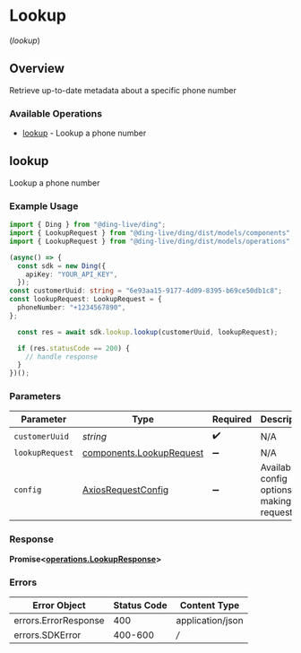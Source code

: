 # Lookup
(*lookup*)

## Overview

Retrieve up-to-date metadata about a specific phone number

### Available Operations

* [lookup](#lookup) - Lookup a phone number

## lookup

Lookup a phone number

### Example Usage

```typescript
import { Ding } from "@ding-live/ding";
import { LookupRequest } from "@ding-live/ding/dist/models/components";
import { LookupRequest } from "@ding-live/ding/dist/models/operations";

(async() => {
  const sdk = new Ding({
    apiKey: "YOUR_API_KEY",
  });
const customerUuid: string = "6e93aa15-9177-4d09-8395-b69ce50db1c8";
const lookupRequest: LookupRequest = {
  phoneNumber: "+1234567890",
};

  const res = await sdk.lookup.lookup(customerUuid, lookupRequest);

  if (res.statusCode == 200) {
    // handle response
  }
})();
```

### Parameters

| Parameter                                                            | Type                                                                 | Required                                                             | Description                                                          |
| -------------------------------------------------------------------- | -------------------------------------------------------------------- | -------------------------------------------------------------------- | -------------------------------------------------------------------- |
| `customerUuid`                                                       | *string*                                                             | :heavy_check_mark:                                                   | N/A                                                                  |
| `lookupRequest`                                                      | [components.LookupRequest](../../models/components/lookuprequest.md) | :heavy_minus_sign:                                                   | N/A                                                                  |
| `config`                                                             | [AxiosRequestConfig](https://axios-http.com/docs/req_config)         | :heavy_minus_sign:                                                   | Available config options for making requests.                        |


### Response

**Promise<[operations.LookupResponse](../../models/operations/lookupresponse.md)>**
### Errors

| Error Object         | Status Code          | Content Type         |
| -------------------- | -------------------- | -------------------- |
| errors.ErrorResponse | 400                  | application/json     |
| errors.SDKError      | 400-600              | */*                  |
